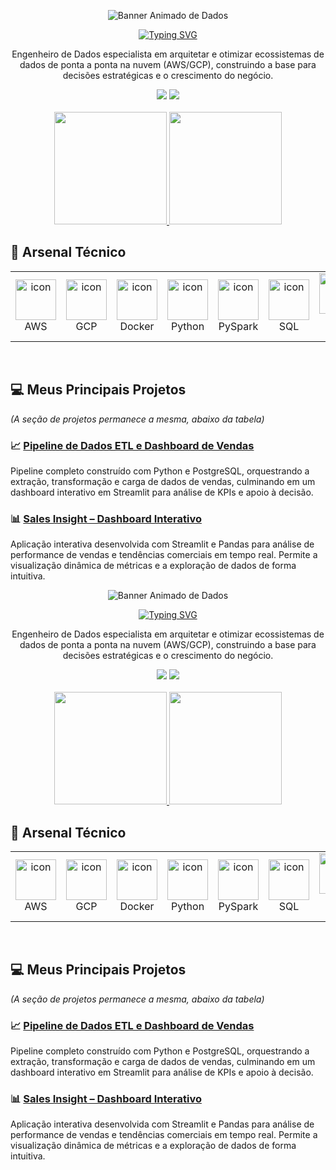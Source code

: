 <p align="center">
  <img src="https://media.giphy.com/media/v1.Y2lkPTc5MGI3NjExdGNpdjF5cG5mNmlxa3V2N2N6MHNlNG1kMnFiaHhjaXJldG43b3YxZyZlcD12MV9pbnRlcm5hbF9naWZfYnlfaWQmY3Q9Zw/L2Nf4s62425s4/giphy.gif" alt="Banner Animado de Dados"/>
</p>

<div align="center">
  <a href="https://git.io/typing-svg"><img src="https://readme-typing-svg.herokuapp.com?font=Fira+Code&size=30&pause=1000&color=FFFFFF&center=true&vCenter=true&width=750&lines=Ol%C3%A1%2C+eu+sou+o+Carlos+Henrique+%F0%9F%91%8B;Transformo+dados+em+vantagem+competitiva." alt="Typing SVG" /></a>
</div>

<p align="center">Engenheiro de Dados especialista em arquitetar e otimizar ecossistemas de dados de ponta a ponta na nuvem (AWS/GCP), construindo a base para decisões estratégicas e o crescimento do negócio.</p>

<div align="center">
  <a href="https://linkedin.com/in/carlos-henrique-2a0008378" target="_blank"><img src="https://img.shields.io/badge/-LinkedIn-%230077B5?style=for-the-badge&logo=linkedin&logoColor=white" target="_blank"></a>
  <a href="mailto:henrique999930@gmail.com"><img src="https://img.shields.io/badge/-Gmail-%23333?style=for-the-badge&logo=gmail&logoColor=white" target="_blank"></a>
</div>

<br>

<div align="center"> 
  <a href="https://github.com/anuraghazra/github-readme-stats">
    <img height="180em" src="https://github-readme-stats.vercel.app/api?username=henrique999930-lgtm&show_icons=true&theme=dracula&include_all_commits=true&count_private=true"/>
    <img height="180em" src="https://github-readme-stats.vercel.app/api/top-langs/?username=henrique999930-lgtm&layout=compact&langs_count=7&theme=dracula"/>
  </a>
</div>

## 🚀 Arsenal Técnico

<table align="center">
  <tr align="center">
    <td align="center" width="96">
      <img src="https://techstack-generator.vercel.app/aws-icon.svg" alt="icon" width="65" height="65" />
      <br>AWS
    </td>
    <td align="center" width="96">
      <img src="https://techstack-generator.vercel.app/gcp-icon.svg" alt="icon" width="65" height="65" />
      <br>GCP
    </td>
    <td align="center" width="96">
      <img src="https://techstack-generator.vercel.app/docker-icon.svg" alt="icon" width="65" height="65" />
      <br>Docker
    </td>
    <td align="center" width="96">
        <img src="https://techstack-generator.vercel.app/python-icon.svg" alt="icon" width="65" height="65" />
      <br>Python
    </td>
    <td align="center" width="96">
      <img src="https://techstack-generator.vercel.app/js-icon.svg" alt="icon" width="65" height="65" />
      <br>PySpark
    </td>
    <td align="center" width="96">
      <img src="https://techstack-generator.vercel.app/ts-icon.svg" alt="icon" width="65" height="65" />
      <br>SQL
    </td>
    <td align="center" width="96">
      <img src="https://techstack-generator.vercel.app/react-icon.svg" alt="icon" width="65" height="65" />
      <br>Power BI
    </td>
     <td align="center" width="96">
      <img src="https://techstack-generator.vercel.app/webpack-icon.svg" alt="icon" width="65" height="65" />
      <br>Streamlit
    </td>
     <td align="center" width="96">
      <img src="https://techstack-generator.vercel.app/git-icon.svg" alt="icon" width="65" height="65" />
      <br>Git
    </td>
  </tr>
</table>

<br>

## 💻 Meus Principais Projetos
*(A seção de projetos permanece a mesma, abaixo da tabela)*

### 📈 [Pipeline de Dados ETL e Dashboard de Vendas](https://github.com/henrique999930-lgtm/pipeline-etl-vendas)
<p>Pipeline completo construído com Python e PostgreSQL, orquestrando a extração, transformação e carga de dados de vendas, culminando em um dashboard interativo em Streamlit para análise de KPIs e apoio à decisão.</p>

### 📊 [Sales Insight – Dashboard Interativo](https://github.com/henrique999930-lgtm/sales-insight)
<p>Aplicação interativa desenvolvida com Streamlit e Pandas para análise de performance de vendas e tendências comerciais em tempo real. Permite a visualização dinâmica de métricas e a exploração de dados de forma intuitiva.</p>

<p align="center">
  <img src="https://media.giphy.com/media/v1.Y2lkPTc5MGI3NjExdGNpdjF5cG5mNmlxa3V2N2N6MHNlNG1kMnFiaHhjaXJldG43b3YxZyZlcD12MV9pbnRlcm5hbF9naWZfYnlfaWQmY3Q9Zw/L2Nf4s62425s4/giphy.gif" alt="Banner Animado de Dados"/>
</p>

<div align="center">
  <a href="https://git.io/typing-svg"><img src="https://readme-typing-svg.herokuapp.com?font=Fira+Code&size=30&pause=1000&color=FFFFFF&center=true&vCenter=true&width=750&lines=Ol%C3%A1%2C+eu+sou+o+Carlos+Henrique+%F0%9F%91%8B;Transformo+dados+em+vantagem+competitiva." alt="Typing SVG" /></a>
</div>

<p align="center">Engenheiro de Dados especialista em arquitetar e otimizar ecossistemas de dados de ponta a ponta na nuvem (AWS/GCP), construindo a base para decisões estratégicas e o crescimento do negócio.</p>

<div align="center">
  <a href="https://linkedin.com/in/carlos-henrique-2a0008378" target="_blank"><img src="https://img.shields.io/badge/-LinkedIn-%230077B5?style=for-the-badge&logo=linkedin&logoColor=white" target="_blank"></a>
  <a href="mailto:henrique999930@gmail.com"><img src="https://img.shields.io/badge/-Gmail-%23333?style=for-the-badge&logo=gmail&logoColor=white" target="_blank"></a>
</div>

<br>

<div align="center"> 
  <a href="https://github.com/anuraghazra/github-readme-stats">
    <img height="180em" src="https://github-readme-stats.vercel.app/api?username=henrique999930-lgtm&show_icons=true&theme=dracula&include_all_commits=true&count_private=true"/>
    <img height="180em" src="https://github-readme-stats.vercel.app/api/top-langs/?username=henrique999930-lgtm&layout=compact&langs_count=7&theme=dracula"/>
  </a>
</div>

## 🚀 Arsenal Técnico

<table align="center">
  <tr align="center">
    <td align="center" width="96">
      <img src="https://techstack-generator.vercel.app/aws-icon.svg" alt="icon" width="65" height="65" />
      <br>AWS
    </td>
    <td align="center" width="96">
      <img src="https://techstack-generator.vercel.app/gcp-icon.svg" alt="icon" width="65" height="65" />
      <br>GCP
    </td>
    <td align="center" width="96">
      <img src="https://techstack-generator.vercel.app/docker-icon.svg" alt="icon" width="65" height="65" />
      <br>Docker
    </td>
    <td align="center" width="96">
        <img src="https://techstack-generator.vercel.app/python-icon.svg" alt="icon" width="65" height="65" />
      <br>Python
    </td>
    <td align="center" width="96">
      <img src="https://techstack-generator.vercel.app/js-icon.svg" alt="icon" width="65" height="65" />
      <br>PySpark
    </td>
    <td align="center" width="96">
      <img src="https://techstack-generator.vercel.app/ts-icon.svg" alt="icon" width="65" height="65" />
      <br>SQL
    </td>
    <td align="center" width="96">
      <img src="https://techstack-generator.vercel.app/react-icon.svg" alt="icon" width="65" height="65" />
      <br>Power BI
    </td>
     <td align="center" width="96">
      <img src="https://techstack-generator.vercel.app/webpack-icon.svg" alt="icon" width="65" height="65" />
      <br>Streamlit
    </td>
     <td align="center" width="96">
      <img src="https://techstack-generator.vercel.app/git-icon.svg" alt="icon" width="65" height="65" />
      <br>Git
    </td>
  </tr>
</table>

<br>

## 💻 Meus Principais Projetos
*(A seção de projetos permanece a mesma, abaixo da tabela)*

### 📈 [Pipeline de Dados ETL e Dashboard de Vendas](https://github.com/henrique999930-lgtm/pipeline-etl-vendas)
<p>Pipeline completo construído com Python e PostgreSQL, orquestrando a extração, transformação e carga de dados de vendas, culminando em um dashboard interativo em Streamlit para análise de KPIs e apoio à decisão.</p>

### 📊 [Sales Insight – Dashboard Interativo](https://github.com/henrique999930-lgtm/sales-insight)
<p>Aplicação interativa desenvolvida com Streamlit e Pandas para análise de performance de vendas e tendências comerciais em tempo real. Permite a visualização dinâmica de métricas e a exploração de dados de forma intuitiva.</p>

